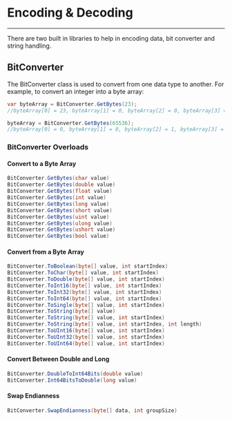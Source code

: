 # Encoding & Decoding
---
There are two built in libraries to help in encoding data, bit converter and string handling.

## BitConverter
The BitConverter class is used to convert from one data type to another. For example, to convert an integer into a byte array:

```cs
var byteArray = BitConverter.GetBytes(23);
//byteArray[0] = 23, byteArray[1] = 0, byteArray[2] = 0, byteArray[3] = 0

byteArray = BitConverter.GetBytes(65536);
//byteArray[0] = 0, byteArray[1] = 0, byteArray[2] = 1, byteArray[3] = 0
```

### BitConverter Overloads

#### Convert to a Byte Array

```cs
BitConverter.GetBytes(char value)
BitConverter.GetBytes(double value)
BitConverter.GetBytes(float value)
BitConverter.GetBytes(int value)
BitConverter.GetBytes(long value)
BitConverter.GetBytes(short value)
BitConverter.GetBytes(uint value)
BitConverter.GetBytes(ulong value)
BitConverter.GetBytes(ushort value)
BitConverter.GetBytes(bool value)
```

#### Convert from a Byte Array

```cs
BitConverter.ToBoolean(byte[] value, int startIndex)
BitConverter.ToChar(byte[] value, int startIndex)
BitConverter.ToDouble(byte[] value, int startIndex)
BitConverter.ToInt16(byte[] value, int startIndex)
BitConverter.ToInt32(byte[] value, int startIndex)
BitConverter.ToInt64(byte[] value, int startIndex)
BitConverter.ToSingle(byte[] value, int startIndex)
BitConverter.ToString(byte[] value)
BitConverter.ToString(byte[] value, int startIndex)
BitConverter.ToString(byte[] value, int startIndex, int length)
BitConverter.ToUInt16(byte[] value, int startIndex)
BitConverter.ToUInt32(byte[] value, int startIndex)
BitConverter.ToUInt64(byte[] value, int startIndex)
```

#### Convert Between Double and Long

```cs
BitConverter.DoubleToInt64Bits(double value)
BitConverter.Int64BitsToDouble(long value)
```

#### Swap Endianness

```cs
BitConverter.SwapEndianness(byte[] data, int groupSize)
```
